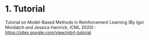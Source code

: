 
# 1. Tutorial
Tutorial on Model-Based Methods in Reinforcement Learning (By Igor Mordatch and Jessica Hamrick, ICML 2020) : https://sites.google.com/view/mbrl-tutorial
